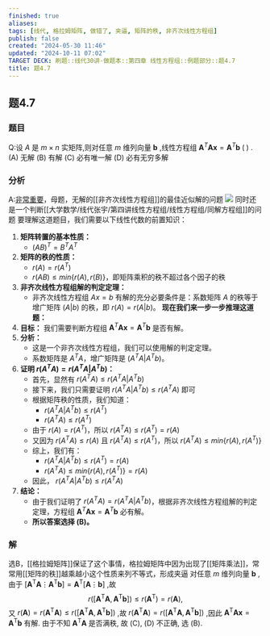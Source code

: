 ```yaml
---
finished: true
aliases: 
tags: [线代, 格拉姆矩阵, 做错了, 夹逼, 矩阵的秩, 非齐次线性方程组]
publish: false
created: "2024-05-30 11:46"
updated: "2024-10-11 07:02"
TARGET DECK: 刷题::线代30讲-做题本::第四章 线性方程组::例题部分::题4.7
title: 题4.7
---
```

## 题4.7
### 题目
Q:设 $A$ 是 $m \times  n$ 实矩阵,则对任意 $m$ 维列向量 $\mathbf{b}$ ,线性方程组 ${\mathbf{A}}^{T}\mathbf{A}\mathbf{x} = {\mathbf{A}}^{T}\mathbf{b}\;( \;)$ .
(A) 无解 
(B) 有解 
(C) 必有唯一解 
(D) 必有无穷多解
### 分析
A:[非常重要](https://youtu.be/jdZgy9idITw?list=PLH_SiDrNHIUTqSSyR3pRlXc-y_uUhblAA&t=1923)，母题，无解的[[非齐次线性方程组]]的最佳近似解的问题
![](https://img.hwenyi.tech/202406180954276.webp)
同时还是一个判断[[大学数学/线代张宇/第四讲线性方程组/线性方程组/同解方程组]]的问题
要理解这道题目，我们需要以下线性代数的前置知识：
1. **矩阵转置的基本性质：**
   - $(AB)^T = B^TA^T$  
2. **矩阵的秩的性质：**
   - $r(A) = r(A^T)$
   - $r(AB) \le min\{r(A), r(B)\}$，即矩阵乘积的秩不超过各个因子的秩
3. **非齐次线性方程组解的判定定理：**  
    - 非齐次线性方程组 $Ax = b$ 有解的充分必要条件是：系数矩阵 $A$ 的秩等于增广矩阵 $(A|b)$ 的秩，即 $r(A) = r(A|b)$。
**现在我们来一步一步推理这道题：**
4. **目标：** 我们需要判断方程组 ${\mathbf{A}}^{T}\mathbf{A}\mathbf{x} = {\mathbf{A}}^{T}\mathbf{b}$ 是否有解。
5. **分析：** 
   - 这是一个非齐次线性方程组，我们可以使用解的判定定理。
   - 系数矩阵是 $A^TA$，增广矩阵是 $(A^TA | A^Tb)$。
6. **证明 $r(A^TA) = r(A^TA | A^Tb)$：**
   - 首先，显然有 $r(A^TA) \le r(A^TA | A^Tb)$
   - 接下来，我们只需要证明 $r(A^TA | A^Tb) \le r(A^TA)$ 即可
   - 根据矩阵秩的性质，我们知道：
      - $r(A^TA | A^Tb) \le r(A^T)$
      - $r(A^TA) \le r(A^T)$ 
   - 由于 $r(A) = r(A^T)$，所以 $r(A^TA) \le r(A^T) = r(A)$
   - 又因为 $r(A^TA) \le r(A)$ 且 $r(A^TA) \le r(A^T)$，所以 $r(A^TA) \le  min\{r(A), r(A^T)\}$
   - 综上，我们有：
        - $r(A^TA | A^Tb) \le r(A^T) = r(A)$
        - $r(A^TA) \le  min\{r(A), r(A^T)\} = r(A)$
   - 因此， $r(A^TA | A^Tb) \le r(A^TA)$ 
7. **结论：** 
   - 由于我们证明了 $r(A^TA) = r(A^TA | A^Tb)$，根据非齐次线性方程组解的判定定理，方程组 ${\mathbf{A}}^{T}\mathbf{A}\mathbf{x} = {\mathbf{A}}^{T}\mathbf{b}$ 必有解。
   - **所以答案选择 (B)。**
### 解
选B，[[格拉姆矩阵]]保证了这个事情，格拉姆矩阵中因为出现了[[矩阵乘法]]，常常用[[矩阵的秩]]越乘越小这个性质来列不等式，形成夹逼
对任意 $m$ 维列向量 $\mathbf{b}$ ,由于 $\lbrack {\mathbf{A}}^{\mathrm{T}}\mathbf{A}{\vdots}{\mathbf{A}}^{\mathrm{T}}\mathbf{b} \rbrack = {\mathbf{A}}^{\mathrm{T}}\lbrack \mathbf{A}{\vdots}\mathbf{b} \rbrack$ ,故
$$
r( \lbrack {\mathbf{A}}^{\mathrm{T}}\mathbf{A},{\mathbf{A}}^{\mathrm{T}}\mathbf{b} \rbrack ) {\leq} r( {\mathbf{A}}^{\mathrm{T}} ) = r( \mathbf{A} ),
$$
又 $r( \mathbf{A} ) = r( {\mathbf{A}}^{\mathrm{T}}\mathbf{A} ) {\leq} r( \lbrack {\mathbf{A}}^{\mathrm{T}}\mathbf{A},{\mathbf{A}}^{\mathrm{T}}\mathbf{b} \rbrack )$ ,故 $r( {\mathbf{A}}^{\mathrm{T}}\mathbf{A} ) = r( \lbrack {\mathbf{A}}^{\mathrm{T}}\mathbf{A},{\mathbf{A}}^{\mathrm{T}}\mathbf{b} \rbrack )$ ,因此 ${\mathbf{A}}^{\mathrm{T}}\mathbf{A}\mathbf{x} = {\mathbf{A}}^{\mathrm{T}}\mathbf{b}$ 有解. 
由于不知 ${\mathbf{A}}^{\mathrm{T}}\mathbf{A}$ 是否满秩, 故 (C), (D) 不正确, 选 (B).

